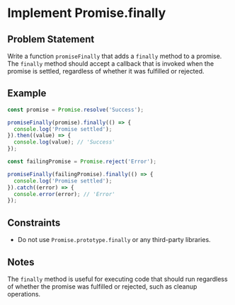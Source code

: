 # Implement Promise.finally

## Problem Statement
Write a function `promiseFinally` that adds a `finally` method to a promise. The `finally` method should accept a callback that is invoked when the promise is settled, regardless of whether it was fulfilled or rejected.

## Example
```javascript
const promise = Promise.resolve('Success');

promiseFinally(promise).finally(() => {
  console.log('Promise settled');
}).then((value) => {
  console.log(value); // 'Success'
});

const failingPromise = Promise.reject('Error');

promiseFinally(failingPromise).finally(() => {
  console.log('Promise settled');
}).catch((error) => {
  console.error(error); // 'Error'
});
```

## Constraints
  - Do not use `Promise.prototype.finally` or any third-party libraries.

## Notes
The `finally` method is useful for executing code that should run regardless of whether the promise was fulfilled or rejected, such as cleanup operations.